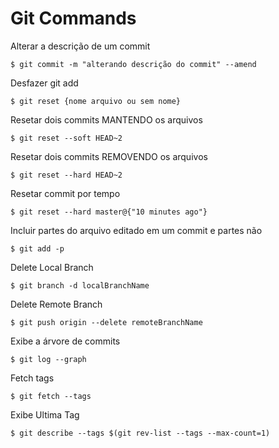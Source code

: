 # Git Commands


Alterar a descrição de um commit

```
$ git commit -m "alterando descrição do commit" --amend
```

Desfazer git add

```
$ git reset {nome arquivo ou sem nome}
```

Resetar dois commits MANTENDO os arquivos

```
$ git reset --soft HEAD~2
```

Resetar dois commits REMOVENDO os arquivos

```
$ git reset --hard HEAD~2
```

Resetar commit por tempo

```
$ git reset --hard master@{"10 minutes ago"}
```

Incluir partes do arquivo editado em um commit e partes não

```
$ git add -p
```

Delete Local Branch
```
$ git branch -d localBranchName
```

Delete Remote Branch
```
$ git push origin --delete remoteBranchName
```

Exibe a árvore de commits

```
$ git log --graph
```


Fetch tags

```
$ git fetch --tags
```

Exibe Ultima Tag

```
$ git describe --tags $(git rev-list --tags --max-count=1)
```
